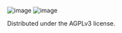 ![image](https://github.com/user-attachments/assets/6a6b13f6-4d17-42f8-99bc-2c634ac2cbf2)
![image](https://github.com/user-attachments/assets/39c7e76d-26a4-44f2-90e1-659e96241690)

Distributed under the AGPLv3 license.

